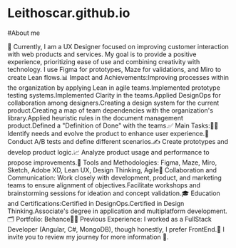 # Leithoscar.github.io

#About me

👋 Currently, I am a UX Designer focused on improving customer interaction with web products and services. My goal is to provide a positive experience, prioritizing ease of use and combining creativity with technology. I use Figma for prototypes, Maze for validations, and Miro to create Lean flows.📊 Impact and Achievements:Improving processes within the organization by applying Lean in agile teams.Implemented prototype testing systems.Implemented Clarity in the teams.Applied DesignOps for collaboration among designers.Creating a design system for the current product.Creating a map of team dependencies with the organization's library.Applied heuristic rules in the document management product.Defined a "Definition of Done" with the teams.✅ Main Tasks:🕵️‍♂️ Identify needs and evolve the product to enhance user experience.📐 Conduct A/B tests and define different scenarios.✍️ Create prototypes and develop product logic.📈 Analyze product usage and performance to propose improvements.🔧 Tools and Methodologies: Figma, Maze, Miro, Sketch, Adobe XD, Lean UX, Design Thinking, Agile🤝 Collaboration and Communication: Work closely with development, product, and marketing teams to ensure alignment of objectives.Facilitate workshops and brainstorming sessions for ideation and concept validation.🎓 Education and Certifications:Certified in DesignOps.Certified in Design Thinking.Associate's degree in application and multiplatform development.🗂️ Portfolio: Behance👨‍💻 Previous Experience: I worked as a FullStack Developer (Angular, C#, MongoDB), though honestly, I prefer FrontEnd.🍭 I invite you to review my journey for more information 🙏.
